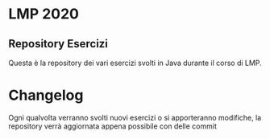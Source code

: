 # LMP 2020
## Repository Esercizi

Questa è la repository dei vari esercizi svolti in Java durante il corso di LMP.

# Changelog
Ogni qualvolta verranno svolti nuovi esercizi o si apporteranno modifiche, la repository verrà aggiornata appena possibile con delle commit